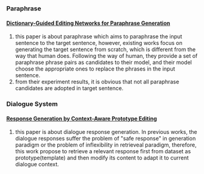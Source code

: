 ### Paraphrase

#### [Dictionary-Guided Editing Networks for Paraphrase Generation](https://arxiv.org/abs/1806.08077)
  1. this paper is about paraphrase which aims to paraphrase the input sentence to the target sentence, however, existing works focus on generating the target sentence from scratch, which is different from the way that human does. Following the way of human, they provide a set of paraphrase phrase pairs as candidates to their model, and their model choose the appropriate ones to replace the phrases in the input sentence. 
  2. from their experiment results, it is obvious that not all paraphrase candidates are adopted in target sentence. 

### Dialogue System
#### [Response Generation by Context-Aware Prototype Editing](https://arxiv.org/abs/1806.07042)
  1. this paper is about dialogue response generation. In previous works, the dialogue responses suffer the problem of "safe response" in generation paradigm or the problem of inflexibility in retrieveal paradigm, therefore, this work propose to retrieve a relevant response first from dataset as prototype(template) and then modify its content to adapt it to current dialogue context.
